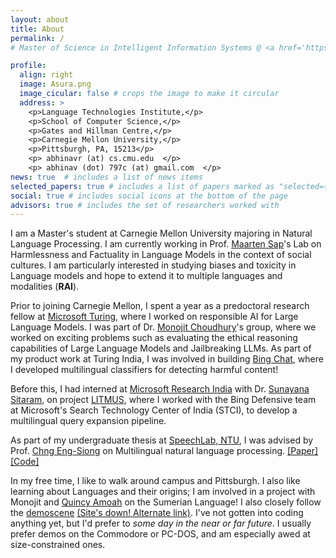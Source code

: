 ```yaml
---
layout: about
title: About
permalink: /
# Master of Science in Intelligent Information Systems @ <a href='https://www.lti.cs.cmu.edu/'>Carnegie Mellon University, School of Computer Science</a> <br/> 

profile:
  align: right
  image: Asura.png
  image_cicular: false # crops the image to make it circular
  address: >
    <p>Language Technologies Institute,</p>
    <p>School of Computer Science,</p>
    <p>Gates and Hillman Centre,</p>
    <p>Carnegie Mellon University,</p>
    <p>Pittsburgh, PA, 15213</p>
    <p> abhinavr (at) cs.cmu.edu  </p> 
    <p> abhinav (dot) 797c (at) gmail.com  </p>
news: true  # includes a list of news items
selected_papers: true # includes a list of papers marked as "selected={true}"
social: true # includes social icons at the bottom of the page
advisors: true # includes the set of researchers worked with
---
```


I am a Master's student at Carnegie Mellon University majoring in Natural Language Processing. I am currently working in Prof. [Maarten Sap](https://maartensap.com/)'s Lab on Harmlessness and Factuality in Language Models in the context of social cultures.
I am particularly interested in studying biases and toxicity in Language models and hope to extend it to multiple languages and modalities (**RAI**).

Prior to joining Carnegie Mellon, I spent a year as a predoctoral research fellow at [Microsoft Turing](https://turing.microsoft.com), where I worked on responsible AI for Large Language Models. I was part of Dr. [Monojit Choudhury](https://www.microsoft.com/en-us/research/people/monojitc/)'s group, where we worked on exciting problems such as evaluating the ethical reasoning capabilities of Large Language Models and Jailbreaking LLMs. As part of my product work at Turing India, I was involved in building [Bing Chat](https://chat.bing.com), where I developed multilingual classifiers for detecting harmful content!  

Before this, I had interned at [Microsoft Research India](https://www.microsoft.com/en-us/research/lab/microsoft-research-india/) with Dr. [Sunayana Sitaram](https://www.microsoft.com/en-us/research/people/susitara/), on project [LITMUS](https://www.microsoft.com/en-us/research/project/project-litmus/), where I worked with the Bing Defensive team at Microsoft's Search Technology Center of India (STCI), to develop a multilingual query expansion pipeline.

As part of my undergraduate thesis at [SpeechLab, NTU](https://personal.ntu.edu.sg/aseschng/speechLab_intro.html), I was advised by Prof. [Chng Eng-Siong](https://personal.ntu.edu.sg/aseschng) on Multilingual natural language processing. [\[Paper\]](https://ieeexplore.ieee.org/document/9980338) [\[Code\]](https://github.com/AetherPrior/Multilingual-Sentence-Boundary-detection/tree/main)

In my free time, I like to walk around campus and Pittsburgh. I also like learning about Languages and their origins; I am involved in a project with Monojit and [Quincy Amoah](https://www.researchgate.net/profile/Quincy-Amoah) on the Sumerian Language! I also closely follow the [demoscene](https://scene.org/) [(Site's down! Alternate link)](https://www.pouet.net/). I've not gotten into coding anything yet, but I'd prefer to *some day in the near or far future*. I usually prefer demos on the Commodore or PC-DOS, and am especially awed at size-constrained ones. 

